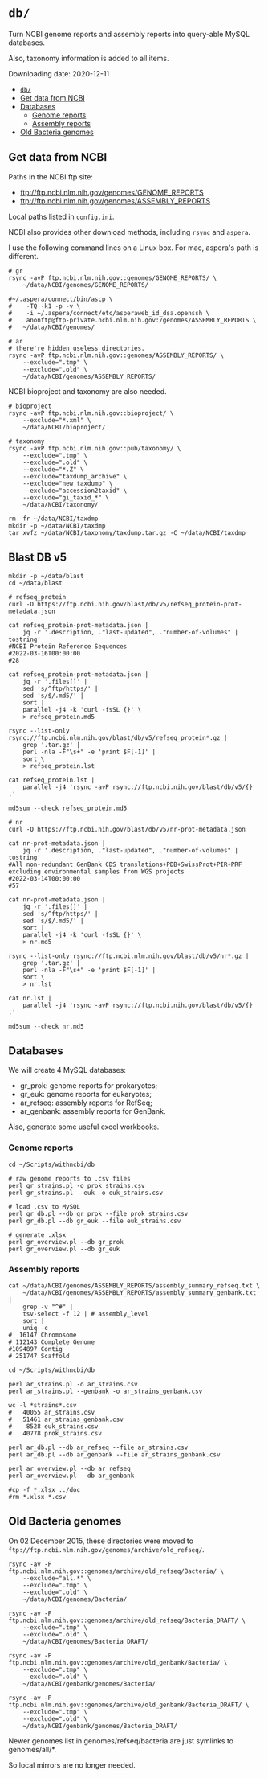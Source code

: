 # `db/`

Turn NCBI genome reports and assembly reports into query-able MySQL databases.

Also, taxonomy information is added to all items.

Downloading date: 2020-12-11

[TOC levels=1-3]: # ""

- [`db/`](#db)
- [Get data from NCBI](#get-data-from-ncbi)
- [Databases](#databases)
  - [Genome reports](#genome-reports)
  - [Assembly reports](#assembly-reports)
- [Old Bacteria genomes](#old-bacteria-genomes)


## Get data from NCBI

Paths in the NCBI ftp site:

* <ftp://ftp.ncbi.nlm.nih.gov/genomes/GENOME_REPORTS>
* <ftp://ftp.ncbi.nlm.nih.gov/genomes/ASSEMBLY_REPORTS>

Local paths listed in `config.ini`.

NCBI also provides other download methods, including `rsync` and `aspera`.

I use the following command lines on a Linux box. For mac, aspera's path is different.

```shell script
# gr
rsync -avP ftp.ncbi.nlm.nih.gov::genomes/GENOME_REPORTS/ \
    ~/data/NCBI/genomes/GENOME_REPORTS/

#~/.aspera/connect/bin/ascp \
#    -TQ -k1 -p -v \
#    -i ~/.aspera/connect/etc/asperaweb_id_dsa.openssh \
#    anonftp@ftp-private.ncbi.nlm.nih.gov:/genomes/ASSEMBLY_REPORTS \
#   ~/data/NCBI/genomes/

# ar
# there're hidden useless directories.
rsync -avP ftp.ncbi.nlm.nih.gov::genomes/ASSEMBLY_REPORTS/ \
    --exclude=".tmp" \
    --exclude=".old" \
    ~/data/NCBI/genomes/ASSEMBLY_REPORTS/

```

NCBI bioproject and taxonomy are also needed.

```shell script
# bioproject
rsync -avP ftp.ncbi.nlm.nih.gov::bioproject/ \
    --exclude="*.xml" \
    ~/data/NCBI/bioproject/

# taxonomy
rsync -avP ftp.ncbi.nlm.nih.gov::pub/taxonomy/ \
    --exclude=".tmp" \
    --exclude=".old" \
    --exclude="*.Z" \
    --exclude="taxdump_archive" \
    --exclude="new_taxdump" \
    --exclude="accession2taxid" \
    --exclude="gi_taxid_*" \
    ~/data/NCBI/taxonomy/

rm -fr ~/data/NCBI/taxdmp
mkdir -p ~/data/NCBI/taxdmp
tar xvfz ~/data/NCBI/taxonomy/taxdump.tar.gz -C ~/data/NCBI/taxdmp

```

## Blast DB v5

```shell
mkdir -p ~/data/blast
cd ~/data/blast

# refseq_protein
curl -O https://ftp.ncbi.nih.gov/blast/db/v5/refseq_protein-prot-metadata.json

cat refseq_protein-prot-metadata.json |
    jq -r '.description, ."last-updated", ."number-of-volumes" | tostring'
#NCBI Protein Reference Sequences
#2022-03-16T00:00:00
#28

cat refseq_protein-prot-metadata.json |
    jq -r '.files[]' |
    sed 's/^ftp/https/' |
    sed 's/$/.md5/' |
    sort |
    parallel -j4 -k 'curl -fsSL {}' \
    > refseq_protein.md5

rsync --list-only rsync://ftp.ncbi.nlm.nih.gov/blast/db/v5/refseq_protein*.gz |
    grep '.tar.gz' |
    perl -nla -F"\s+" -e 'print $F[-1]' |
    sort \
    > refseq_protein.lst

cat refseq_protein.lst |
    parallel -j4 'rsync -avP rsync://ftp.ncbi.nih.gov/blast/db/v5/{} .'

md5sum --check refseq_protein.md5

# nr
curl -O https://ftp.ncbi.nih.gov/blast/db/v5/nr-prot-metadata.json

cat nr-prot-metadata.json |
    jq -r '.description, ."last-updated", ."number-of-volumes" | tostring'
#All non-redundant GenBank CDS translations+PDB+SwissProt+PIR+PRF excluding environmental samples from WGS projects
#2022-03-14T00:00:00
#57

cat nr-prot-metadata.json |
    jq -r '.files[]' |
    sed 's/^ftp/https/' |
    sed 's/$/.md5/' |
    sort |
    parallel -j4 -k 'curl -fsSL {}' \
    > nr.md5

rsync --list-only rsync://ftp.ncbi.nlm.nih.gov/blast/db/v5/nr*.gz |
    grep '.tar.gz' |
    perl -nla -F"\s+" -e 'print $F[-1]' |
    sort \
    > nr.lst

cat nr.lst |
    parallel -j4 'rsync -avP rsync://ftp.ncbi.nih.gov/blast/db/v5/{} .'

md5sum --check nr.md5

```

## Databases

We will create 4 MySQL databases:

* gr_prok: genome reports for prokaryotes;
* gr_euk: genome reports for eukaryotes;
* ar_refseq: assembly reports for RefSeq;
* ar_genbank: assembly reports for GenBank.

Also, generate some useful excel workbooks.

### Genome reports

```shell script
cd ~/Scripts/withncbi/db

# raw genome reports to .csv files
perl gr_strains.pl -o prok_strains.csv
perl gr_strains.pl --euk -o euk_strains.csv

# load .csv to MySQL
perl gr_db.pl --db gr_prok --file prok_strains.csv
perl gr_db.pl --db gr_euk --file euk_strains.csv

# generate .xlsx
perl gr_overview.pl --db gr_prok
perl gr_overview.pl --db gr_euk

```

### Assembly reports

```shell script
cat ~/data/NCBI/genomes/ASSEMBLY_REPORTS/assembly_summary_refseq.txt \
    ~/data/NCBI/genomes/ASSEMBLY_REPORTS/assembly_summary_genbank.txt |
    grep -v "^#" |
    tsv-select -f 12 | # assembly_level
    sort |
    uniq -c
#  16147 Chromosome
# 112143 Complete Genome
#1094897 Contig
# 251747 Scaffold

```

```shell script
cd ~/Scripts/withncbi/db

perl ar_strains.pl -o ar_strains.csv
perl ar_strains.pl --genbank -o ar_strains_genbank.csv

wc -l *strains*.csv
#   40055 ar_strains.csv
#   51461 ar_strains_genbank.csv
#    8528 euk_strains.csv
#   40778 prok_strains.csv

perl ar_db.pl --db ar_refseq --file ar_strains.csv
perl ar_db.pl --db ar_genbank --file ar_strains_genbank.csv

perl ar_overview.pl --db ar_refseq
perl ar_overview.pl --db ar_genbank

#cp -f *.xlsx ../doc
#rm *.xlsx *.csv

```


## Old Bacteria genomes

On 02 December 2015, these directories were moved to
`ftp://ftp.ncbi.nlm.nih.gov/genomes/archive/old_refseq/`.

```shell script
rsync -av -P ftp.ncbi.nlm.nih.gov::genomes/archive/old_refseq/Bacteria/ \
    --exclude="all.*" \
    --exclude=".tmp" \
    --exclude=".old" \
    ~/data/NCBI/genomes/Bacteria/

rsync -av -P ftp.ncbi.nlm.nih.gov::genomes/archive/old_refseq/Bacteria_DRAFT/ \
    --exclude=".tmp" \
    --exclude=".old" \
    ~/data/NCBI/genomes/Bacteria_DRAFT/

rsync -av -P ftp.ncbi.nlm.nih.gov::genomes/archive/old_genbank/Bacteria/ \
    --exclude=".tmp" \
    --exclude=".old" \
    ~/data/NCBI/genbank/genomes/Bacteria/

rsync -av -P ftp.ncbi.nlm.nih.gov::genomes/archive/old_genbank/Bacteria_DRAFT/ \
    --exclude=".tmp" \
    --exclude=".old" \
    ~/data/NCBI/genbank/genomes/Bacteria_DRAFT/

```

Newer genomes list in genomes/refseq/bacteria are just symlinks to genomes/all/*.

So local mirrors are no longer needed.
